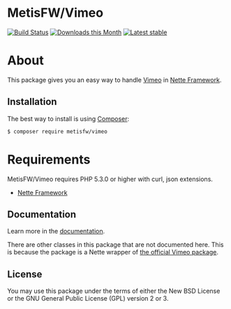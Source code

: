 # MetisFW/Vimeo

[![Build Status](https://travis-ci.org/MetisFW/Vimeo.svg?branch=master)](https://travis-ci.org/MetisFW/Vimeo)
[![Downloads this Month](https://img.shields.io/packagist/dm/metisfw/vimeo.svg)](https://packagist.org/packages/metisfw/vimeo)
[![Latest stable](https://img.shields.io/packagist/v/metisfw/vimeo.svg)](https://packagist.org/packages/metisfw/vimeo)

# About
This package gives you an easy way to handle [Vimeo](https://developer.vimeo.com/apps) in [Nette Framework](https://github.com/nette/nette).

## Installation
The best way to install is using  [Composer](http://getcomposer.org/):

```sh
$ composer require metisfw/vimeo
```

# Requirements

MetisFW/Vimeo requires PHP 5.3.0 or higher with curl, json extensions.

- [Nette Framework](https://github.com/nette/nette)


## Documentation

Learn more in the [documentation](https://github.com/MetisFW/Vimeo/blob/master/docs/en/index.md).

There are other classes in this package that are not documented here. 
This is because the package is a Nette wrapper of [the official Vimeo package](https://github.com/vimeo/vimeo.php).

## License

You may use this package under the terms of either 
the New BSD License or the GNU General Public License (GPL) version 2 or 3.
